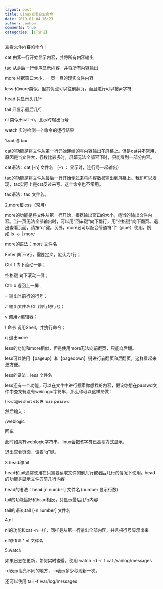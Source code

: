 ```yaml
---
layout: post
title: Linux查看日志命令
date: 2019-01-04 16:23
author: venhow
comments: true
categories: [IT资讯]
---
```

查看文件内容的命令：

cat 由第一行开始显示内容，并将所有内容输出

tac 从最后一行倒序显示内容，并将所有内容输出

more 根据窗口大小，一页一页的现实文件内容

less 和more类似，但其优点可以往前翻页，而且进行可以搜索字符

head 只显示头几行

tail 只显示最后几行

nl 类似于cat -n，显示时输出行号

watch 实时检测一个命令的运行结果

1.cat 与 tac

cat的功能是将文件从第一行开始连续的将内容输出在屏幕上。但是cat并不常用，原因是当文件大，行数比较多时，屏幕无法全部容下时，只能看到一部分内容。

cat语法：cat [-n] 文件名 （-n ： 显示时，连行号一起输出）

tac的功能是将文件从最后一行开始倒过来将内容数据输出到屏幕上。我们可以发现，tac实际上是cat反过来写。这个命令也不常用。

tac语法：tac 文件名。

2.more和less（常用）

more的功能是将文件从第一行开始，根据输出窗口的大小，适当的输出文件内容。当一页无法全部输出时，可以用“回车键”向下翻行，用“空格键”向下翻页。退出查看页面，请按“q”键。另外，more还可以配合管道符“|”（pipe）使用，例如:ls -al | more

more的语法：more 文件名

Enter 向下n行，需要定义，默认为1行；

Ctrl f 向下滚动一屏；

空格键 向下滚动一屏；

Ctrl b 返回上一屏；

= 输出当前行的行号；

:f 输出文件名和当前行的行号；

v 调用vi编辑器；

! 命令 调用Shell，并执行命令；

q 退出more

less的功能和more相似，但是使用more无法向前翻页，只能向后翻。

less可以使用【pageup】和【pagedown】键进行前翻页和后翻页，这样看起来更方便。

less的语法：less 文件名

less还有一个功能，可以在文件中进行搜索你想找的内容，假设你想在passwd文件中查找有没有weblogic字符串，那么你可以这样来做：

[root@redhat etc]# less passwd

然后输入：

/weblogic

回车

此时如果有weblogic字符串，linux会把该字符已高亮方式显示。

退出查看页面，请按“q”键。

3.head和tail

head和tail通常使用在只需要读取文件的前几行或者后几行的情况下使用。head的功能是显示文件的前几行内容

head的语法：head [n number] 文件名 (number 显示行数)

tail的功能恰好和head相反，只显示最后几行内容

tail的语法:tail [-n number] 文件名

4.nl

nl的功能和cat -n一样，同样是从第一行输出全部内容，并且把行号显示出来

nl的语法：nl 文件名

5.watch

如果日志在更新，如何实时查看。使用 watch -d -n 1 cat /var/log/messages

-d表示高亮不同的地方，-n表示多少秒刷新一次。

还可以使用 tail -f /var/log/messages
